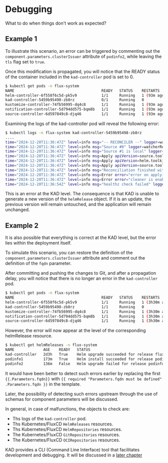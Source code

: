 # Debugging

What to do when things don't work as expected?

## Example 1

To illustrate this scenario, an error can be triggered by commenting out the `component.parameters.clusterIssuer` 
attribute of `podinfo2`, while leaving the `tls` flag set to `true`.

Once this modification is propagated, you will notice that the READY status of the container included in the 
`kad-controller` pod is set to 0.

``` bash
$ kubectl get pods -n flux-system
NAME                                       READY   STATUS    RESTARTS      AGE
helm-controller-6f558f6c5d-pk5v9           1/1     Running   1 (93m ago)   2d1h
kad-controller-5459b95498-zb8rz            0/1     Running   0             19m
kustomize-controller-74fb56995-dq4c8       1/1     Running   1 (93m ago)   2d1h
notification-controller-5d794dd575-bqm8b   1/1     Running   1 (93m ago)   2d1h
source-controller-6d597849c8-djq46         1/1     Running   1 (93m ago)   2d1h
```

Examining the logs of the kad-controller pod will reveal the following error:

``` bash
$ kubectl logs -n flux-system kad-controller-5459b95498-zb8rz
....
time="2024-12-20T11:36:47Z" level=info msg="-- RECONCILER --" logger=watcherReconciler object="flux-system:flux-system"
time="2024-12-20T11:36:47Z" level=info msg="Source #0" logger=watcherReconciler source.location=/work/watcher/primary-sources/flux-system source.name=flux-system source.namespace=flux-system
time="2024-12-20T11:36:47Z" level=info msg="Source #1 is local" logger=watcherReconciler
time="2024-12-20T11:36:47Z" level=info msg=Apply apiVersion=source.toolkit.fluxcd.io/v1 dryRun=false kind=HelmRepository name=https---stefanprodan-github-io-podinfo-1h-unpr namespace=flux-system
time="2024-12-20T11:36:47Z" level=info msg=Apply apiVersion=helm.toolkit.fluxcd.io/v2 dryRun=false kind=HelmRelease name=podinfo1 namespace=flux-system
time="2024-12-20T11:36:47Z" level=info msg=Apply apiVersion=source.toolkit.fluxcd.io/v1 dryRun=false kind=HelmRepository name=https---stefanprodan-github-io-podinfo-1h-unpr namespace=flux-system
time="2024-12-20T11:36:47Z" level=info msg="Reconciliation finished with 2 error(s)" count=2 logger=watcherReconciler
time="2024-12-20T11:36:47Z" level=info msg=Error error="error on applying componentRelease 'podinfo2' componentRelease[podinfo2] (file:/work/watcher/primary-sources/flux-system/clusters/kadtest1/deployments/podinfo2.yaml, path:/): error while building model: component[podinfo:0.2.0] (file:/work/watcher/primary-sources/flux-system/components/apps/podinfo-0.2.0.yaml, path:/): error on 'values' property: error while rendering tmpl: template: :6:39: executing \"\" at <required \"`.Parameters.clusterIssuer` must be defined if tls: true\" .Parameters.clusterIssuer>: error calling required: `.Parameters.clusterIssuer` must be defined if tls: true\n" logger=watcherReconciler
time="2024-12-20T11:36:47Z" level=info msg=Error error="cleaner is enabled in configuration but clenup can't be performed with errors" logger=watcherReconciler
time="2024-12-20T11:36:54Z" level=info msg="healthz check failed" logger=controller-runtime.healthz statuses="[{}]"
```
This is an error at the KAD level. The consequence is that KAD is unable to generate a new version of the `helmRelease` object. 
If it is an update, the previous version will remain untouched, and the application will remain unchanged.

## Example 2

It is also possible that everything is correct at the KAD level, but the error lies within the deployment itself.

To simulate this scenario, you can restore the definition of the `component.parameters.clusterIssuer` attribute 
and comment out the definition of the `fqdn` parameter.

After committing and pushing the changes to Git, and after a propagation delay, you will notice that there is no longer 
an error in the `kad-controller` pod.

``` bash
$ kubectl get pods -n flux-system
NAME                                       READY   STATUS    RESTARTS        AGE
helm-controller-6f558f6c5d-pk5v9           1/1     Running   1 (3h30m ago)   2d3h
kad-controller-5459b95498-zb8rz            1/1     Running   0               135m
kustomize-controller-74fb56995-dq4c8       1/1     Running   1 (3h30m ago)   2d3h
notification-controller-5d794dd575-bqm8b   1/1     Running   1 (3h30m ago)   2d3h
source-controller-6d597849c8-djq46         1/1     Running   1 (3h30m ago)   2d3h
```

However, the error will now appear at the level of the corresponding helmRelease resource.

``` bash
$ kubectl get helmReleases -n flux-system
NAME             AGE    READY   STATUS
kad-controller   2d3h   True    Helm upgrade succeeded for release flux-system/kad-controller.v3 with chart kad-controller@0.6.0-snapshot+7fb305b8c68d
podinfo1         173m   True    Helm install succeeded for release podinfo1/podinfo1.v1 with chart podinfo@6.7.1
podinfo2         136m   False   Helm upgrade failed for release podinfo2/podinfo2 with chart podinfo@6.7.1: cannot patch "podinfo2" with kind Ingress: Ingress.networking.k8s.io "podinfo2" is invalid: spec.tls[0].hosts[0]: Invalid value: "": a lowercase RFC 1123 subdomain must consist of lower case alphanumeric characters, '-' or '.', and must start and end with an alphanumeric character (e.g. 'example.com', regex used for validation is '[a-z0-9]([-a-z0-9]*[a-z0-9])?(\.[a-z0-9]([-a-z0-9]*[a-z0-9])?)*')
```

It would have been better to detect such errors earlier by replacing the first `{{.Parameters.fqdn}}` with
`{{ required "Parameters.fqdn must be defined" .Parameters.fqdn }}` in the template.

Later, the possibility of detecting such errors upstream through the use of schemas for component parameters will be discussed.

In general, in case of malfunctions, the objects to check are:

- Ths logs of the `kad-controller` pod.
- Ths Kubernetes/FluxCD `HelmReleases` resources.
- Ths Kubernetes/FluxCD `HelmRepositories` resources.
- The Kubernetes/FluxCD `GitRepositories` resources.
- The Kubernetes/FluxCD `OCIRepositories` resources.


KAD provides a CLI (Command Line Interface) tool that facilitates development and debugging. It will be discussed in a [later chapter](./250-kadcli.md)






